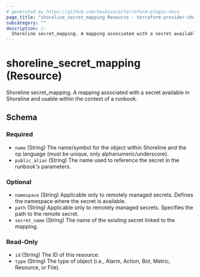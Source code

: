 ```yaml
---
# generated by https://github.com/hashicorp/terraform-plugin-docs
page_title: "shoreline_secret_mapping Resource - terraform-provider-shoreline"
subcategory: ""
description: |-
  Shoreline secret_mapping. A mapping associated with a secret available in Shoreline and usable within the context of a runbook.
---
```


# shoreline_secret_mapping (Resource)

Shoreline secret_mapping. A mapping associated with a secret available in Shoreline and usable within the context of a runbook.



<!-- schema generated by tfplugindocs -->
## Schema

### Required

- `name` (String) The name/symbol for the object within Shoreline and the op language (must be unique, only alphanumeric/underscore).
- `public_alias` (String) The name used to reference the secret in the runbook's parameters.

### Optional

- `namespace` (String) Applicable only to remotely managed secrets. Defines the namespace where the secret is available.
- `path` (String) Applicable only to remotely managed secrets. Specifies the path to the remote secret.
- `secret_name` (String) The name of the existing secret linked to the mapping.

### Read-Only

- `id` (String) The ID of this resource.
- `type` (String) The type of object (i.e., Alarm, Action, Bot, Metric, Resource, or File).
